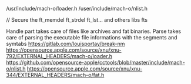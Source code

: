 /usr/include/mach-o/loader.h
/user/include/mach-o/nlist.h

// Secure the ft_memdel ft_strdel ft_lst... and others libs fts

Handle part takes care of files like archives and fat binaries.
Parse takes care of parsing the executable file informations with the segments and symtabs
https://gitlab.com/louisportay/break-nm
https://opensource.apple.com/source/xnu/xnu-792/EXTERNAL_HEADERS/mach-o/loader.h
https://github.com/opensource-apple/cctools/blob/master/include/mach-o/nlist.h
https://opensource.apple.com/source/xnu/xnu-344/EXTERNAL_HEADERS/mach-o/fat.h
